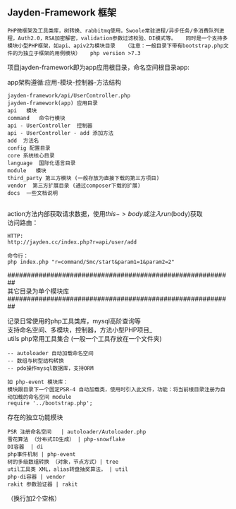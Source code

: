 
## Jayden-Framework 框架  

`
PHP微框架及工具类库，树转换、rabbitmq使用，Swoole常驻进程/异步任务/多消费队列进程，Auth2.0，RSA加密解密，validation参数过滤校验、DI模式等。  
同时是一个支持多模块小型PHP框架，如api、apiv2为模块目录  
（注意：一般目录下带有bootstrap.php文件的为独立于框架的用例模块）  
php version >7.3
`

项目jayden-framework即为app应用根目录，命名空间根目录app:    

app架构遵循:应用-模块-控制器-方法结构  
```
jayden-framework/api/UserController.php  
jayden-framework(app) 应用目录  
api   模块      
command   命令行模块      
api - UserController  控制器    
api - UserController - add 添加方法
add  方法名
config 配置目录
core 系统核心目录
language  国际化语言目录
module   模块
third_party 第三方模块 (一般存放为直接下载的第三方项目)
vendor  第三方扩展目录 (通过composer下载的扩展)
docs  一些文档说明
```
  
## 
action方法内部获取请求数据，使用$this->body或注入run($body)获取  
访问路由：  
```
HTTP:
http://jayden.cc/index.php?r=api/user/add
  
命令行：
php index.php "r=command/Smc/start&param1=1&param2=2"
```

##########################################################  
  其它目录为单个模块库  
##########################################################  

记录日常使用的php工具类库，mysql高阶查询等  
支持命名空间、多模块，控制器，方法小型PHP项目_  
utils php常用工具集合 (一般一个工具存放在一个文件夹)  

```
-- autoloader 自动加载命名空间  
-- 数组与树型结构转换  
-- pdo操作mysql数据库，支持ORM  
```  

```$xslt
如 php-event 模块库：
模块跟目录下一个固定PSR-4 自动加载类，使用时引入此文件，功能：将当前根目录注册为自动加载的命名空间 module
require '../bootstrap.php';
```

存在的独立功能模块
```text
PSR 注册命名空间   | autoloader/Autoloader.php
雪花算法 （分布式ID生成） | php-snowflake
DI容器  | di
php事件机制 | php-event
树的多级数组转换 （对象，节点方式）| tree
util工具类 XML，alias转盘抽奖算法， | util 
php-di容器 | vendor 
rakit 参数验证器 | rakit 
```
 （换行加2个空格）

